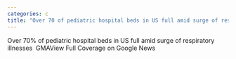 ```yaml
---
categories: c
title: "Over 70 of pediatric hospital beds in US full amid surge of respiratory illnesses  GMA"
---
```

Over 70% of pediatric hospital beds in US full amid surge of respiratory illnesses&nbsp;&nbsp;GMAView Full Coverage on Google News